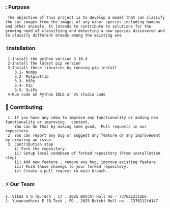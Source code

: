 ### : Purpose
     The objective of this project is to develop a model that can classify the cat images from the images of any other species including humans and other animals. It intends to contribute to solutions for the growing need of classifying and detecting a new species discovered and to classify different breeds among the existing one

### :Installation 
     1-Install the python version 3.10.4
     2-Install the latest pip version
     3-Install these libraries by running pip install
        3.1- Numpy
        3.2- Matplotlib
        3.3- h5Py
        3.4- PIL
        3.5- SciPy
     4-Run code on Python IDLE or Vs studio code

### :wrench: Contributing:
     1. If you have any idea to improve any functionality or adding new functionality or improving   content.
        You can do that by making some good,  Pull requests in our repository.
     2. You can report any bug or suggest any feature or any improvement by creating an issue.
     3. Contribution step 
        i) Fork the repository.
        ii) Setup local codebase of forked repository (From installation step)
        ii) Add new feature , remove any bug, improve existing feature.
        iii) Push those chanegs to your forked repository.
        iv) Create a pull request to main branch.

### :zap: Our Team
    1. Vikas S G (B.Tech , IT , 2025 Batch) Roll no - 7376212it266
    2. Yuvanandhini E (B.Tech , FD , 2025 Batch) Roll no - 7376212fd147
